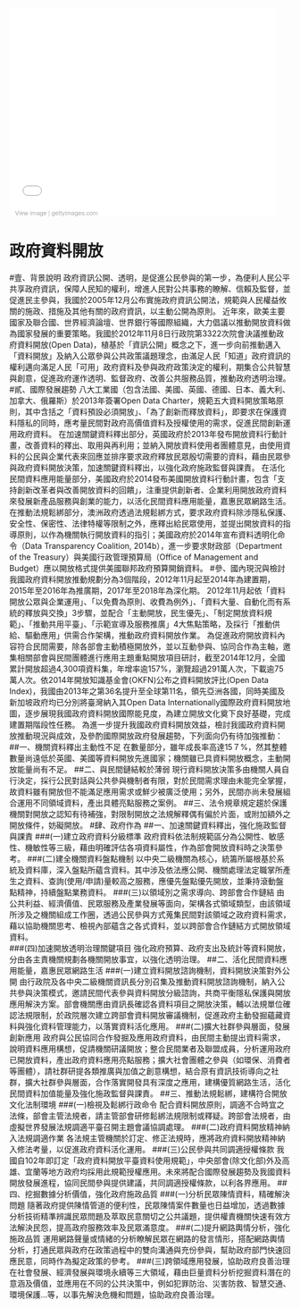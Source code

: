 <div class="getty embed image" style="background-color:#fff;display:inline-block;font-family:'Helvetica Neue',Arial,sans-serif;color:#a7a7a7;font-size:11px;width:100%;max-width:478px;"><div style="overflow:hidden;position:relative;height:0;padding:75.104603% 0 0 0;width:100%;"><iframe src="//embed.gettyimages.com/embed/185240075?et=KJeJdrodQZRcl5eJ-7zNXA&sig=_yvEhWX5XY7mPHdtFlYl5Z5Q0WrcXbj0xOKB3ZrFgos=" width="478" height="359" scrolling="no" frameborder="0" style="display:inline-block;position:absolute;top:0;left:0;width:100%;height:100%;"></iframe></div><p style="margin:0;"></p><div style="padding:0;margin:0 0 0 10px;text-align:left;"><a href="http://www.gettyimages.com/detail/185240075" target="_blank" style="color:#a7a7a7;text-decoration:none;font-weight:normal !important;border:none;display:inline-block;">View image</a> | <a href="http://www.gettyimages.com" target="_blank" style="color:#a7a7a7;text-decoration:none;font-weight:normal !important;border:none;display:inline-block;">gettyimages.com</a></div></div>

# 政府資料開放

#壹、背景說明
政府資訊公開、透明，是促進公民參與的第一步，為便利人民公平共享政府資訊，保障人民知的權利，增進人民對公共事務的瞭解、信賴及監督，並促進民主參與，我國於2005年12月公布實施政府資訊公開法，規範與人民權益攸關的施政、措施及其他有關的政府資訊，以主動公開為原則。
近年來，歐美主要國家及聯合國、世界經濟論壇、世界銀行等國際組織，大力倡議以推動開放資料做為國家發展的重要策略。我國於2012年11月8日行政院第3322次院會決議推動政府資料開放(Open Data)，植基於「資訊公開」概念之下，進一步向前推動邁入「資料開放」及納入公眾參與公共政策議題理念，由滿足人民「知道」政府資訊的權利邁向滿足人民「可用」政府資料及參與政府政策決定的權利，期集合公共智慧與創意，促進政府運作透明、監督政府、改善公共服務品質，推動政府透明治理。
#貳、國際發展趨勢
八大工業國（包含法國、美國、英國、德國、日本、義大利、加拿大、俄羅斯）於2013年簽署Open Data Charter，規範五大資料開放策略原則，其中含括之「資料預設必須開放」、「為了創新而釋放資料」，即要求在保護資料隱私的同時，應考量民間對政府高價值資料及授權使用的需求，促進民間創新運用政府資料。
在加速關鍵資料釋出部分，英國政府於2013年發布開放資料行動計畫，改善資料的釋出、取用與再利用；並納入開放資料使用者團體意見，由使用資料的公民與企業代表來回應並排序要求政府釋放民眾殷切需要的資料，藉由民眾參與政府資料開放決策，加速關鍵資料釋出，以強化政府施政監督與課責。
在活化民間資料應用能量部分，美國政府於2014發布美國開放資料行動計畫，包含「支持創新改革者與改善開放資料的回饋」，注重提供創新者、企業利用開放政府資料來發展新產品服務與創業的能力，以活化民間資料應用能量，嘉惠民眾網路生活。
在推動法規鬆綁部分，澳洲政府透過法規鬆綁方式，要求政府資料除涉隱私保護、安全性、保密性、法律特權等限制之外，應釋出給民眾使用，並提出開放資料的指導原則，以作為機關執行開放資料的指引；美國政府於2014年宣布資料透明化命令（Data Transparency Coalition, 2014b），進一步要求財政部（Department of the Treasury）與美國行政管理預算局（Office of Management and Budget）應以開放格式提供美國聯邦政府預算開銷資料。
#參、國內現況與檢討
我國政府資料開放推動規劃分為3個階段，2012年11月起至2014年為建置期，2015年至2016年為推廣期，2017年至2018年為深化期。
2012年11月起依「資料開放公眾與企業運用」、「以免費為原則、收費為例外」、「資料大量、自動化而有系統的釋放與交換」3步驟，並配合「主動開放，民生優先」、「制定開放資料規範」、「推動共用平臺」、「示範宣導及服務推廣」4大焦點策略，及採行「推動供給、驅動應用」供需合作架構，推動政府資料開放作業。
為促進政府開放資料內容符合民間需要，除各部會主動積極開放外，並以互動參與、協同合作為主軸，邀集相關部會與民間團體進行應用主題重點開放項目研討，截至2014年12月，全國累計開放超過4,300項資料集，年增率逾157%，瀏覽超過291萬人次，下載逾75萬人次。依2014年開放知識基金會(OKFN)公布之資料開放評比(Open Data Index)，我國由2013年之第36名提升至全球第11名，領先亞洲各國，同時美國及新加坡政府均已分別將臺灣納入其Open Data Internationally國際政府資料開放地圖，逐步展現我國政府資料開放國際能見度，為建立開放文化奠下良好基礎，完成建置期階段性任務。
為進一步提升我國政府資料開放效益，檢討我國政府資料開放推動現況與成效，及參酌國際開放政府發展趨勢，下列面向仍有待加強推動：
##一、機關資料釋出主動性不足
在數量部分，雖年成長率高達15７%，然其整體數量尚遠低於英國、美國等資料開放先進國家；機關雖已具資料開放概念，主動開放能量尚有不足。
##二、與民間鏈結較於薄弱
現行資料開放決策多由機關人員自行決定，採行公民對話與公共參與機制者有限，對於民間需求理由未能完全掌握，故資料雖有開放但不能滿足應用需求或鮮少被廣泛使用；另外，民間亦尚未發展組合運用不同領域資料，產出具體亮點服務之案例。
##三、法令規章規定趨於保護
機關對開放之認知有待補強，對限制開放之法規解釋偶有偏於片面，或附加額外之開放條件，妨礙開放。
#肆、政府作為
##一、加速關鍵資料釋出，強化施政監督與課責
###(一)建立政府資料分級標準
政府資料依法制規範區分為公開性、敏感性、機敏性等三級，藉由明確評估各項資料屬性，作為部會開放資料時之決策參考。
###(二)建全機關資料盤點機制
以中央二級機關為核心，統籌所屬根基於系統及資料庫，深入盤點所蘊含資料。其中涉及依法應公開、機關處理法定職掌所產生之資料、查詢(使用/申請)量較高之服務，應優先盤點優先開放，並秉持滾動盤點精神，持續盤點業務資料。
###(三)以領域別之需求導向、跨部會合作鏈結
由公共利益、經濟價值、民眾服務及產業發展等面向，架構各式領域類型，由該領域所涉及之機關組成工作圈，透過公民參與方式蒐集民間對該領域之政府資料需求，藉以協助機關思考、檢視內部蘊含之各式資料，並以跨部會合作鏈結方式開放領域資料。	
###(四)加速開放透明治理關鍵項目
強化政府預算、政府支出及統計等資料開放，分由各主責機關規劃各機關開放事宜，以強化透明治理。
##二、活化民間資料應用能量，嘉惠民眾網路生活
###(一)建立資料開放諮詢機制，資料開放決策對外公開
由行政院及各中央二級機關資訊長分別召集及推動資料開放諮詢機制，納入公共參與決策模式，邀請民間代表參與資料開放分級諮詢，共商平衡隱私保護與開放應用解決方案。部會機關應由資訊長確認各資料項目之開放決策，輔以法規單位確認法規限制，於政院層次建立跨部會資料開放審議機制，促進政府主動發掘蘊藏資料與強化資料管理能力，以落實資料活化應用。
###(二)擴大社群參與層面，發展創新應用
政府與公民協同合作發掘及應用政府資料，由民間主動提出資料需求，說明資料應用構想，促請機關研議開放；整合民間業者及聯盟成員，分析運用政府已開放資料，產出政府資料應用亮點服務；擴大社會團體之參與（如環保、消費者等團體），請社群研提各類推廣與加值之創意構想，結合原有資訊技術導向之社群，擴大社群參與層面，合作落實開發具有深度之應用，建構優質網路生活，活化民間資料加值能量及強化施政監督與課責。 
##三、推動法規鬆綁，建構符合開放文化法制環境
###(一)檢視及鬆綁行政命令
配合資料開放原則，調適不合時宜之法條，部會主管法規者，請主管部會研修鬆綁法規限制或釋疑。跨部會法規者，由虛擬世界發展法規調適平臺召開主題會議協調處理。
###(二)政府資料開放精神納入法規調適作業
各法規主管機關於訂定、修正法規時，應將政府資料開放精神納入修法考量，以促進政府資料活化運用。
###(三)公民參與共同調適授權條款
我國自102年即訂定「政府資料開放平臺資料使用規範」，中央部會(除文化部)外及高雄、宜蘭等地方政府均採用此規範授權應用。未來將配合國際發展趨勢及我國資料開放發展進程，協同民間參與提供建議，共同調適授權條款，以利各界應用。
##四、挖掘數據分析價值，強化政府施政品質
###(一)分析民眾陳情資料，精確解決問題
隨著政府提供陳情管道的便利性，民眾陳情案件數量也日益增加，透過數據分析技術精準辨識民眾問題及萃取民意關切之公共議題，提供權責機關快速有效方法解決民怨，提高政府服務效率及民眾滿意度。
###(二)提升網路輿情分析，強化施政品質
運用網路聲量或情緒的分析瞭解民眾在網路的發言情形，搭配網路輿情分析，打通民眾與政府在政策過程中的雙向溝通與充份參與，幫助政府部門快速回應民意，同時作為擬定政策的參考。
###(三)跨領域應用發展，協助政府良善治理
在社會發展、經濟發展與環境永續等三大領域，藉由巨量資料分析挖掘資料潛在的意涵及價值，並應用在不同的公共決策中，例如犯罪防治、災害防救、智慧交通、環境保護…等，以事先解決危機和問題，協助政府良善治理。

